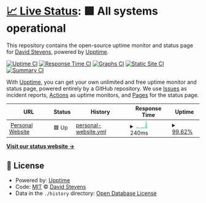 # [📈 Live Status](https://JTF4.github.io/upptime): <!--live status--> **🟩 All systems operational**

This repository contains the open-source uptime monitor and status page for [David Stevens](https://JTF4.github.io/upptime), powered by [Upptime](https://github.com/upptime/upptime).

[![Uptime CI](https://github.com/JTF4/upptime/workflows/Uptime%20CI/badge.svg)](https://github.com/JTF4/upptime/actions?query=workflow%3A%22Uptime+CI%22)
[![Response Time CI](https://github.com/JTF4/upptime/workflows/Response%20Time%20CI/badge.svg)](https://github.com/JTF4/upptime/actions?query=workflow%3A%22Response+Time+CI%22)
[![Graphs CI](https://github.com/JTF4/upptime/workflows/Graphs%20CI/badge.svg)](https://github.com/JTF4/upptime/actions?query=workflow%3A%22Graphs+CI%22)
[![Static Site CI](https://github.com/JTF4/upptime/workflows/Static%20Site%20CI/badge.svg)](https://github.com/JTF4/upptime/actions?query=workflow%3A%22Static+Site+CI%22)
[![Summary CI](https://github.com/JTF4/upptime/workflows/Summary%20CI/badge.svg)](https://github.com/JTF4/upptime/actions?query=workflow%3A%22Summary+CI%22)

With [Upptime](https://upptime.js.org), you can get your own unlimited and free uptime monitor and status page, powered entirely by a GitHub repository. We use [Issues](https://github.com/JTF4/upptime/issues) as incident reports, [Actions](https://github.com/JTF4/upptime/actions) as uptime monitors, and [Pages](https://JTF4.github.io/upptime) for the status page.

<!--start: status pages-->
<!-- This summary is generated by Upptime (https://github.com/upptime/upptime) -->
<!-- Do not edit this manually, your changes will be overwritten -->
<!-- prettier-ignore -->
| URL | Status | History | Response Time | Uptime |
| --- | ------ | ------- | ------------- | ------ |
| <img alt="" src="https://favicons.githubusercontent.com/davidstevens.co" height="13"> [Personal Website](https://davidstevens.co) | 🟩 Up | [personal-website.yml](https://github.com/JTF4/upptime/commits/HEAD/history/personal-website.yml) | <details><summary><img alt="Response time graph" src="./graphs/personal-website/response-time-week.png" height="20"> 240ms</summary><br><a href="https://JTF4.github.io/upptime/history/personal-website"><img alt="Response time 151" src="https://img.shields.io/endpoint?url=https%3A%2F%2Fraw.githubusercontent.com%2FJTF4%2Fupptime%2FHEAD%2Fapi%2Fpersonal-website%2Fresponse-time.json"></a><br><a href="https://JTF4.github.io/upptime/history/personal-website"><img alt="24-hour response time 65" src="https://img.shields.io/endpoint?url=https%3A%2F%2Fraw.githubusercontent.com%2FJTF4%2Fupptime%2FHEAD%2Fapi%2Fpersonal-website%2Fresponse-time-day.json"></a><br><a href="https://JTF4.github.io/upptime/history/personal-website"><img alt="7-day response time 240" src="https://img.shields.io/endpoint?url=https%3A%2F%2Fraw.githubusercontent.com%2FJTF4%2Fupptime%2FHEAD%2Fapi%2Fpersonal-website%2Fresponse-time-week.json"></a><br><a href="https://JTF4.github.io/upptime/history/personal-website"><img alt="30-day response time 184" src="https://img.shields.io/endpoint?url=https%3A%2F%2Fraw.githubusercontent.com%2FJTF4%2Fupptime%2FHEAD%2Fapi%2Fpersonal-website%2Fresponse-time-month.json"></a><br><a href="https://JTF4.github.io/upptime/history/personal-website"><img alt="1-year response time 151" src="https://img.shields.io/endpoint?url=https%3A%2F%2Fraw.githubusercontent.com%2FJTF4%2Fupptime%2FHEAD%2Fapi%2Fpersonal-website%2Fresponse-time-year.json"></a></details> | <details><summary><a href="https://JTF4.github.io/upptime/history/personal-website">99.62%</a></summary><a href="https://JTF4.github.io/upptime/history/personal-website"><img alt="All-time uptime 99.99%" src="https://img.shields.io/endpoint?url=https%3A%2F%2Fraw.githubusercontent.com%2FJTF4%2Fupptime%2FHEAD%2Fapi%2Fpersonal-website%2Fuptime.json"></a><br><a href="https://JTF4.github.io/upptime/history/personal-website"><img alt="24-hour uptime 100.00%" src="https://img.shields.io/endpoint?url=https%3A%2F%2Fraw.githubusercontent.com%2FJTF4%2Fupptime%2FHEAD%2Fapi%2Fpersonal-website%2Fuptime-day.json"></a><br><a href="https://JTF4.github.io/upptime/history/personal-website"><img alt="7-day uptime 99.62%" src="https://img.shields.io/endpoint?url=https%3A%2F%2Fraw.githubusercontent.com%2FJTF4%2Fupptime%2FHEAD%2Fapi%2Fpersonal-website%2Fuptime-week.json"></a><br><a href="https://JTF4.github.io/upptime/history/personal-website"><img alt="30-day uptime 99.91%" src="https://img.shields.io/endpoint?url=https%3A%2F%2Fraw.githubusercontent.com%2FJTF4%2Fupptime%2FHEAD%2Fapi%2Fpersonal-website%2Fuptime-month.json"></a><br><a href="https://JTF4.github.io/upptime/history/personal-website"><img alt="1-year uptime 99.99%" src="https://img.shields.io/endpoint?url=https%3A%2F%2Fraw.githubusercontent.com%2FJTF4%2Fupptime%2FHEAD%2Fapi%2Fpersonal-website%2Fuptime-year.json"></a></details>

<!--end: status pages-->

[**Visit our status website →**](https://JTF4.github.io/upptime)

## 📄 License

- Powered by: [Upptime](https://github.com/upptime/upptime)
- Code: [MIT](./LICENSE) © [David Stevens](https://JTF4.github.io/upptime)
- Data in the `./history` directory: [Open Database License](https://opendatacommons.org/licenses/odbl/1-0/)
